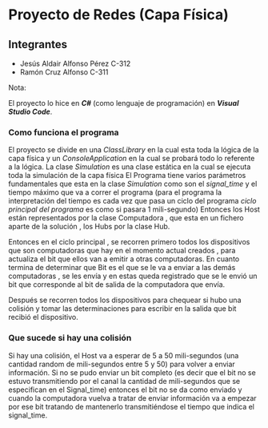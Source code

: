 # Proyecto de Redes  (Capa Física)

## Integrantes

- Jesús Aldair Alfonso Pérez C-312
- Ramón Cruz Alfonso C-311

 Nota:

 El proyecto lo hice en ***C#*** (como lenguaje de programación) en ***Visual Studio Code***.

### Como funciona el programa

El proyecto se divide en una *ClassLibrary* en la cual esta toda la lógica de la capa física
y un *ConsoleApplication* en la cual se probará todo lo referente a la lógica. La clase
*Simulation* es una clase estática en la cual se ejecuta toda la simulación de la capa
física
El Programa tiene varios parámetros fundamentales que esta en la clase *Simulation* como son el
*signal_time* y el tiempo máximo que va a correr el programa (para el programa la interpretación del tiempo es cada vez que pasa un
ciclo del programa *ciclo principal del programa* es como si pasara 1 mili-segundo) Entonces los Host están representados por la
clase Computadora , que esta en un fichero aparte de la solución , los Hubs por la clase Hub.

Entonces en el ciclo principal , se recorren primero todos los dispositivos que son computadoras que hay en el momento actual creados ,
para actualiza el bit que ellos van a emitir a otras computadoras. En cuanto termina de determinar
que Bit es el que se le va a enviar a las demás computadoras , se les envía y en estas queda registrado que
se le envió un bit que corresponde al bit de salida de la computadora que envía.

Después se recorren todos los dispositivos para chequear si hubo una colisión
y tomar las determinaciones para escribir en la salida que bit recibió el dispositivo.

### Que sucede si hay una colisión

Si hay una colisión, el Host va a esperar de 5 a 50 mili-segundos (una cantidad random de mili-segundos entre 5 y 50)
para volver a enviar información. Si no se pudo enviar un bit completo (es decir que el bit no se estuvo transmitiendo por el canal la cantidad de mili-segundos
que se especifican en el Signal_time) entonces el bit no se da como enviado y cuando la computadora vuelva a tratar de enviar información va a empezar por ese bit
tratando de mantenerlo transmitiéndose el tiempo que indica el signal_time.
